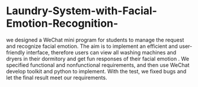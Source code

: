 # Laundry-System-with-Facial-Emotion-Recognition-
we designed a WeChat mini program for students to manage the request and recognize facial emotion. The aim is to implement an efficient and user-friendly interface, therefore users can view all washing machines and dryers in their dormitory and get fun responses of their facial emotion . We specified functional and nonfunctional requirements, and then use WeChat develop toolkit and python to implement.  With the test, we fixed bugs and let the final result meet our requirements.

